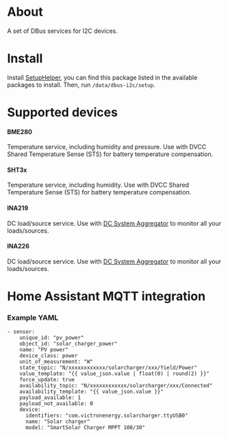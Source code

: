 
# About

A set of DBus services for I2C devices.


# Install

Install [SetupHelper](https://github.com/kwindrem/SetupHelper),
you can find this package listed in the available packages to install.
Then, run `/data/dbus-i2c/setup`.

# Supported devices

#### BME280

Temperature service, including humidity and pressure.
Use with DVCC Shared Temperature Sense (STS) for battery temperature compensation.

#### SHT3x

Temperature service, including humidity.
Use with DVCC Shared Temperature Sense (STS) for battery temperature compensation.

#### INA219

DC load/source service.
Use with [DC System Aggregator](https://github.com/pulquero/DCSystemAggregator) to monitor all your loads/sources.

#### INA226

DC load/source service.
Use with [DC System Aggregator](https://github.com/pulquero/DCSystemAggregator) to monitor all your loads/sources.


# Home Assistant MQTT integration

### Example YAML

	- sensor:
	    unique_id: "pv_power"
	    object_id: "solar_charger_power"
	    name: "PV power"
	    device_class: power
	    unit_of_measurement: "W"
	    state_topic: "N/xxxxxxxxxxxx/solarcharger/xxx/Yield/Power"
	    value_template: "{{ value_json.value | float(0) | round(2) }}"
	    force_update: true
	    availability_topic: "N/xxxxxxxxxxxx/solarcharger/xxx/Connected"
	    availability_template: "{{ value_json.value }}"
	    payload_available: 1
	    payload_not_available: 0
	    device:
	      identifiers: "com.victronenergy.solarcharger.ttyUSB0"
	      name: "Solar charger"
	      model: "SmartSolar Charger MPPT 100/30"
